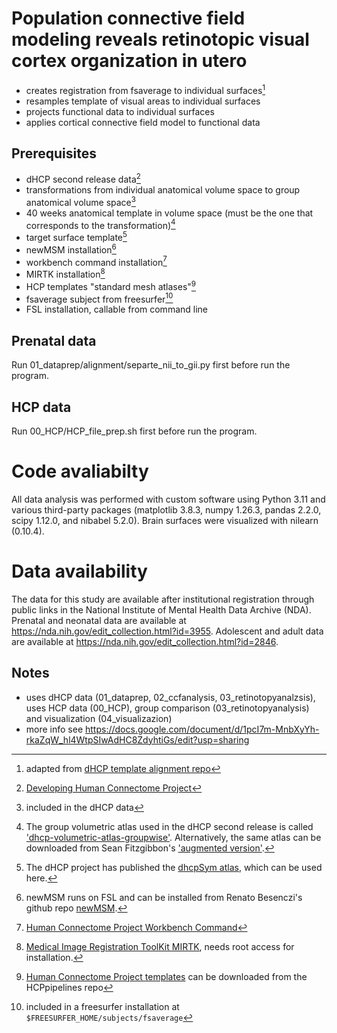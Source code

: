 # Population connective field modeling reveals retinotopic visual cortex organization in utero

- creates registration from fsaverage to individual surfaces[^10]
- resamples template of visual areas to individual surfaces
- projects functional data to individual surfaces
- applies cortical connective field model to functional data

## Prerequisites

- dHCP second release data[^1]
- transformations from individual anatomical volume space to group anatomical volume space[^2]
- 40 weeks anatomical template in volume space (must be the one that corresponds to the transformation)[^3]
- target surface template[^4]
- newMSM installation[^5]
- workbench command installation[^6]
- MIRTK installation[^7]
- HCP templates "standard mesh atlases"[^8]
- fsaverage subject from freesurfer[^9]
- FSL installation, callable from command line

## Prenatal data
Run 01_dataprep/alignment/separte_nii_to_gii.py first before run the program.

## HCP data
Run 00_HCP/HCP_file_prep.sh first before run the program.

# Code avaliabilty
All data analysis was performed with custom software using Python 3.11 and various third-party packages (matplotlib 3.8.3, numpy 1.26.3, pandas 2.2.0, scipy 1.12.0, and nibabel  5.2.0). Brain surfaces were visualized with nilearn (0.10.4).

# Data availability
The data for this study are available after institutional registration through public links in the National Institute of Mental Health Data Archive (NDA). Prenatal and neonatal data are available at https://nda.nih.gov/edit_collection.html?id=3955. Adolescent and adult data are available at https://nda.nih.gov/edit_collection.html?id=2846.



## Notes 

- uses dHCP data (01_dataprep, 02_ccfanalysis, 03_retinotopyanalzsis), uses HCP data (00_HCP), group comparison (03_retinotopyanalysis) and visualization (04_visualizazion)
- more info see https://docs.google.com/document/d/1pcI7m-MnbXyYh-rkaZqW_hl4WtpSIwAdHC8ZdyhtiGs/edit?usp=sharing

[^1]: [Developing Human Connectome Project](http://www.developingconnectome.org/data-release/second-data-release/)

[^2]: included in the dHCP data

[^3]: The group volumetric atlas used in the dHCP second release is called ['dhcp-volumetric-atlas-groupwise'](https://gin.g-node.org/BioMedIA/dhcp-volumetric-atlas-groupwise). Alternatively, the same atlas can be downloaded from Sean Fitzgibbon's ['augmented version'](https://git.fmrib.ox.ac.uk/seanf/dhcp-resources/-/blob/master/docs/dhcp-augmented-volumetric-atlas.md).

[^4]: The dHCP project has published the [dhcpSym atlas](https://brain-development.org/brain-atlases/atlases-from-the-dhcp-project/cortical-surface-template/), which can be used here.

[^5]: newMSM runs on FSL and can be installed from Renato Besenczi's github repo [newMSM](https://github.com/rbesenczi/newMSM).

[^6]: [Human Connectome Project Workbench Command](https://www.humanconnectome.org/software/workbench-command) 

[^7]: [Medical Image Registration ToolKit MIRTK](http://mirtk.github.io/), needs root access for installation.

[^8]: [Human Connectome Project templates](https://github.com/Washington-University/HCPpipelines/tree/master/global/templates/standard_mesh_atlases) can be downloaded from the HCPpipelines repo

[^9]: included in a freesurfer installation at `$FREESURFER_HOME/subjects/fsaverage`

[^10]: adapted from [dHCP template alignment repo](https://github.com/ecr05/dHCP_template_alignment)
